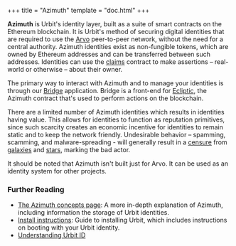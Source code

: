 +++
title = "Azimuth"
template = "doc.html"
+++

**Azimuth** is Urbit's identity layer, built as a suite of smart contracts on the Ethereum blockchain. It is Urbit's method of securing digital identities that are required to use the [Arvo](../arvo) peer-to-peer network, without the need for a central authority. Azimuth identities exist as non-fungible tokens, which are owned by Ethereum addresses and can be transferred between such addresses. Identities can use the [claims](../claims) contract to make assertions – real-world or otherwise – about their owner.

The primary way to interact with Azimuth and to manage your identities is through our [Bridge](bridge.urbit.org) application. Bridge is a front-end for [Ecliptic](../ecliptic), the Azimuth contract that's used to perform actions on the blockchain.

There are a limited number of Azimuth identities which results in identities having value. This allows for identities to function as reputation primitives, since such scarcity creates an economic incentive for identities to remain static and to keep the network friendly. Undesirable behavior – spamming, scamming, and malware-spreading - will generally result in a [censure](../censure) from [galaxies](../galaxy) and [stars](../star), marking the bad actor.

It should be noted that Azimuth isn't built just for Arvo. It can be used as an identity system for other projects.

### Further Reading

- [The Azimuth concepts page](@/docs/tutorials/concepts/azimuth.md): A more in-depth explanation of Azimuth, including information the storage of Urbit identities.
- [Install instructions](@/using/install.md): Guide to installing Urbit, which includes instructions on booting with your Urbit identity.
- [Understanding Urbit ID](@/understanding-urbit/urbit-id.md)
